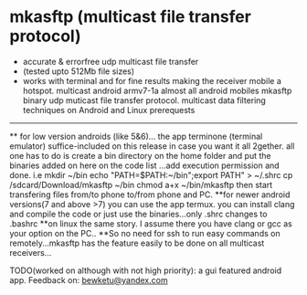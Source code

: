 # mkasftp (multicast file transfer protocol)
- accurate & errorfree udp multicast file transfer 
- (tested upto 512Mb file sizes)
- works with terminal and for fine results making the receiver mobile a hotspot.
multicast android armv7-1a almost all android mobiles mkasftp binary
udp muticast file transfer protocol. multicast data filtering techniques on Android and Linux
prerequests
 --------
** for low version androids (like 5&6)...
the app terminone (terminal emulator) suffice-included on this release in case you want it all 2gether.
all one has to do is create a bin directory
on the home folder and put the binaries added on here on the code list
...add execution permission and done.
i.e
 mkdir \~/bin
 echo "PATH=$PATH:\~/bin";export PATH" > ~/.shrc
 cp /sdcard/Download/mkasftp ~/bin
chmod a+x ~/bin/mkasftp
 then start transfering files from/to phone to/from phone and PC.
**for newer android versions(7 and above >7) you can use the app termux.
you can install clang and compile the code or just use the binaries...only .shrc changes to .bashrc
**on linux the same story. I assume there you have clang or gcc as your option on the PC..
**So no need for ssh to run easy commands on remotely...mkasftp has the feature easily
to be done on all multicast receivers...

TODO(worked on although with not high priority): a gui featured android app.
Feedback on: bewketu@yandex.com
